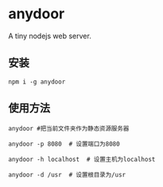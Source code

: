 # anydoor

A tiny nodejs web server.

## 安装

```
npm i -g anydoor
```

## 使用方法
```
anydoor #把当前文件夹作为静态资源服务器

anydoor -p 8080  # 设置端口为8080

anydoor -h localhost  # 设置主机为localhost

anydoor -d /usr  # 设置根目录为/usr
```